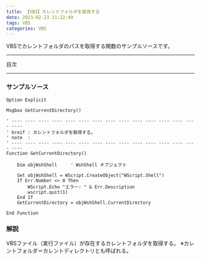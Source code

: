 ```yaml
---
title: 【VBS】カレントフォルダを取得する
date: 2023-02-23 21:22:49
tags: VBS
categories: VBS
---
```


VBSでカレントフォルダのパスを取得する関数のサンプルソースです。

___
目次
<!-- toc -->

___

### サンプルソース

```
Option Explicit

Msgbox GetCurrentDirectory()

' ---- ---- ---- ---- ---- ---- ---- ---- ---- ---- ---- ---- ---- ---- ----
' breif : カレントフォルダを取得する。
' note  :
' ---- ---- ---- ---- ---- ---- ---- ---- ---- ---- ---- ---- ---- ---- ----
Function GetCurrentDirectory()

    Dim objWshShell     ' WshShell オブジェクト

    Set objWshShell = WScript.CreateObject("WScript.Shell")
    If Err.Number <> 0 Then
        WScript.Echo "エラー: " & Err.Description
        wscript.quit(1)
    End If
    GetCurrentDirectory = objWshShell.CurrentDirectory

End Function
```

### 解説

VBSファイル（実行ファイル）が存在するカレントフォルダを取得する。
※カレントフォルダ＝カレントディレクトリとも呼ばれる。
